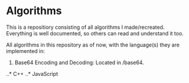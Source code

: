 # Algorithms

This is a repositiory consisting of all algorithms I made/recreated. Everything is well documented, so others can read and understand it too.

All algorithms in this repository as of now, with the language(s) they are implemented in:

1. Base64 Encoding and Decoding: Located in /base64.

..* C++
..* JavaScript


